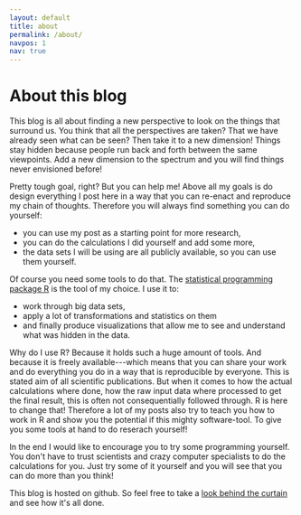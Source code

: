 ```yaml
---
layout: default
title: about
permalink: /about/
navpos: 1
nav: true
---
```


<h1 class="post-title">About this blog</h1>

This blog is all about finding a new perspective to look on the things that surround us. You think that all the perspectives are taken? That we have already seen what can be seen? Then take it to a new dimension! Things stay hidden because people run back and forth between the same viewpoints. Add a new dimension to the spectrum and you will find things never envisioned before!

Pretty tough goal, right? But you can help me! Above all my goals is do design everything I post here in a way that you can re-enact and reproduce my chain of thoughts. Therefore you will always find something you can do yourself: 

* you can use my post as a starting point for more research,
* you can do the calculations I did yourself and add some more,
* the data sets I will be using are all publicly available, so you can use them yourself.

Of course you need some tools to do that. The [statistical programming package R](http://r-project.org) is the tool of my choice. I use it to:

* work through big data sets,
* apply a lot of transformations and statistics on them
* and finally produce visualizations that allow me to see and understand what was hidden in the data.

Why do I use R? Because it holds such a huge amount of tools. And because it is freely available---which means that you can share your work and do everything you do in a way that is reproducible by everyone. 
This is stated aim of all scientific publications. But when it comes to how the actual calculations where done, how
the raw input data  where processed to get the final result, this is often not consequentially followed through. R is here to change that!
Therefore a lot of my posts also try to teach you how to work in R and show you the potential if this mighty software-tool. To give you some tools at hand to do reserach yourself!

In the end I would like to encourage you to try some programming yourself. You don't have to trust scientists and crazy computer specialists to do the calculations for you. Just try some of it yourself and you will see that you can do more than you think!

This blog is hosted on github. So feel free to take a [look behind the curtain](https://github.com/nFrechen/nfrechen.github.io) and see how it's all done.

<!--
Take a look from a different perspective — see it from the other side.

Take a look behind the curtain.

Give it a new dimension.

view it from the other side
-->
